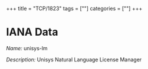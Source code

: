 +++
title = "TCP/1823"
tags = [""]
categories = [""]
+++

# IANA Data

_Name:_ unisys-lm

_Description:_ Unisys Natural Language License Manager

